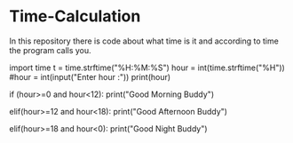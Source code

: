 # Time-Calculation
In this repository there is code about what time is it and according to time the program calls you.

import time
t = time.strftime("%H:%M:%S")
hour = int(time.strftime("%H"))
#hour = int(input("Enter hour :"))
print(hour)

if (hour>=0 and hour<12):
  print("Good Morning Buddy")
  
elif(hour>=12 and hour<18):
  print("Good Afternoon Buddy")
  
elif(hour>=18 and hour<0):
  print("Good Night Buddy")





